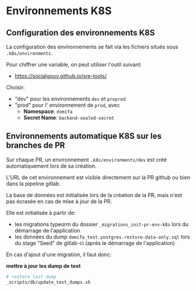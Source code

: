 # Environnements K8S

## Configuration des environnements K8S

La configuration des environnements se fait via les fichiers situés sous `.k8s/environments`.

Pour chiffrer une variable, on peut utiliser l'outil suivant:

- <https://socialgouv.github.io/sre-tools/>

Choisir:

- "dev" pour les environnements `dev` et `preprod`
- "prod" pour l' environnement de `prod`, avec
  - **Namespace**: `domifa`
  - **Secret Name**: `backend-sealed-secret`

## Environnements automatique K8S sur les branches de PR

Sur chaque PR, un environnement `.k8s/environments/dev` est créé automatiquement lors de sa création.

L'URL de cet environnement est visible directement sur la PR github ou bien dans la pipeline gitlab.

La base de données est initialisée lors de la création de la PR, mais n'est pas écrasée en cas de mise à jour de la PR.

Elle est initialisée à partir de:

- les migrations typeorm du dossier `_migrations_init-pr-env-k8s` lors du démarrage de l'application
- les données du dump `domifa_test.postgres.restore-data-only.sql` lors du stage "Seed" de gitlab-ci (après le démarrage de l'application)

En cas d'ajout d'une migration, il faut donc:

**mettre à jour les dump de test**

```bash
# restore last dump
_scripts/db/update_test_dumps.sh
```
